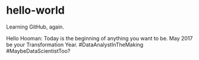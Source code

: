 # hello-world
Learning GitHub, again.

Hello Hooman:
  Today is the beginning of anything you want to be. May 2017 be your Transformation Year. #DataAnalystInTheMaking #MaybeDataScientistToo?
